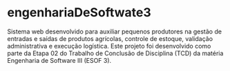# engenhariaDeSoftwate3
Sistema web desenvolvido para auxiliar pequenos produtores na gestão de entradas e saídas de produtos agrícolas, controle de estoque, validação administrativa e execução logística. Este projeto foi desenvolvido como parte da Etapa 02 do Trabalho de Conclusão de Disciplina (TCD) da matéria Engenharia de Software III (ESOF 3).
